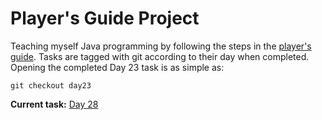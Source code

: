 # Player's Guide Project

Teaching myself Java programming by following the steps in the [player's guide](players_guide_java.md). Tasks are
tagged with git according to their day when completed. Opening the completed Day 23 task is as simple as:
```shell
git checkout day23
```
**Current task:** [Day 28](/players_guide_java.md#day-28-design-challenge-rock-paper-scissors-150-xp)
